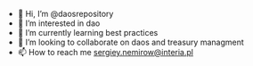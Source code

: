 - 👋 Hi, I’m @daosrepository
- 👀 I’m interested in dao
- 🌱 I’m currently learning best practices
- 💞️ I’m looking to collaborate on daos and treasury managment
- 📫 How to reach me sergiey.nemirow@interia.pl

<!---
daosrepository/daosrepository is a ✨ special ✨ repository because its `README.md` (this file) appears on your GitHub profile.
You can click the Preview link to take a look at your changes.
--->
